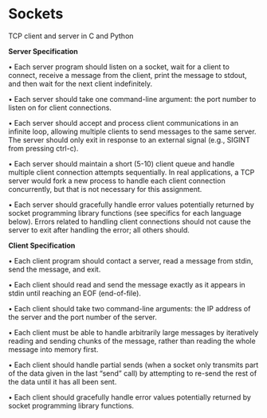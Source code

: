 # Sockets
TCP client and server in C and Python   

**Server Specification**

• Each server program should listen on a socket, wait for a client to connect, receive a
message from the client, print the message to stdout, and then wait for the next client
indefinitely.

• Each server should take one command-line argument: the port number to listen on for
client connections.

• Each server should accept and process client communications in an infinite loop,
allowing multiple clients to send messages to the same server. The server should only
exit in response to an external signal (e.g., SIGINT from pressing ctrl-c).

• Each server should maintain a short (5-10) client queue and handle multiple client
connection attempts sequentially. In real applications, a TCP server would fork a new
process to handle each client connection concurrently, but that is not necessary for this
assignment.

• Each server should gracefully handle error values potentially returned by socket
programming library functions (see specifics for each language below). Errors related to
handling client connections should not cause the server to exit after handling the error;
all others should.

**Client Specification**

• Each client program should contact a server, read a message from stdin, send the
message, and exit.

• Each client should read and send the message exactly as it appears in stdin until
reaching an EOF (end-of-file).

• Each client should take two command-line arguments: the IP address of the server and
the port number of the server.

• Each client must be able to handle arbitrarily large messages by iteratively reading and
sending chunks of the message, rather than reading the whole message into memory
first.

• Each client should handle partial sends (when a socket only transmits part of the data
given in the last “send” call) by attempting to re-send the rest of the data until it has all
been sent.

• Each client should gracefully handle error values potentially returned by socket
programming library functions.
